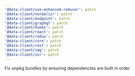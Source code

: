 ```yaml
---
'@data-client/use-enhanced-reducer': patch
'@data-client/normalizr': patch
'@data-client/endpoint': patch
'@data-client/graphql': patch
'@data-client/hooks': patch
'@data-client/react': patch
'@data-client/redux': patch
'@data-client/core': patch
'@data-client/rest': patch
'@data-client/img': patch
'@data-client/ssr': patch
---
```


Fix unpkg bundles by ensuring dependencies are built in order
